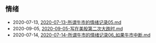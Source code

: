 ## 情绪
* 2020-07-13, [2020-07-13-所谓牛市的情绪记录05.md](../posts/2020-07-13-所谓牛市的情绪记录05.md)
* 2020-09-05, [2020-09-05-写在美股第二次大跌时.md](../posts/2020-09-05-写在美股第二次大跌时.md)
* 2020-07-14, [2020-07-14-所谓牛市的情绪记录06_如果牛市中断.md](../posts/2020-07-14-所谓牛市的情绪记录06_如果牛市中断.md)
